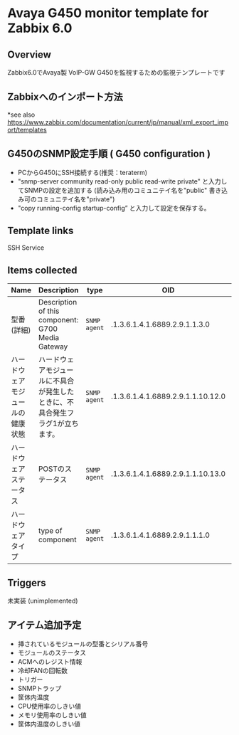 # Avaya G450 monitor template for Zabbix 6.0
## Overview
Zabbix6.0でAvaya製 VoIP-GW G450を監視するための監視テンプレートです
## Zabbixへのインポート方法
*see also https://www.zabbix.com/documentation/current/jp/manual/xml_export_import/templates

## G450のSNMP設定手順 ( G450 configuration )
* PCからG450にSSH接続する(推奨：teraterm)
* "snmp-server community read-only public read-write private" と入力してSNMPの設定を追加する (読み込み用のコミュニテイ名を"public" 書き込み可のコミュニテイ名を"private")
* "copy running-config startup-config” と入力して設定を保存する。

## Template links
SSH Service

## Items collected
|Name|Description|type|OID|Key and additional info|
|----|-----------|----|----|----|
|型番(詳細)|Description of this component: G700 Media Gateway|`SNMP agent`|.1.3.6.1.4.1.6889.2.9.1.1.3.0|cmgDescription<p>Update:1 day</p>|
|ハードウェアモジュールの健康状態|ハードウェアモジュールに不具合が発生したときに、不具合発生フラグ1が立ちます。|`SNMP agent`|.1.3.6.1.4.1.6889.2.9.1.1.10.12.0|cmgHardwareFaultMask<p>Update:10 min</p>|
|ハードウェアステータス|POSTのステータス|`SNMP agent`|.1.3.6.1.4.1.6889.2.9.1.1.10.13.0|cmgHardwareStatusMask<p>Update:5 min</p>|
|ハードウェアタイプ|type of component|`SNMP agent`|.1.3.6.1.4.1.6889.2.9.1.1.1.0|cmgHWType<p>Update:1 day</p>|


## Triggers
未実装 (unimplemented)

## アイテム追加予定
* 挿されているモジュールの型番とシリアル番号
* モジュールのステータス
* ACMへのレジスト情報
* 冷却FANの回転数
* トリガー
* SNMPトラップ
* 筐体内温度
* CPU使用率のしきい値
* メモリ使用率のしきい値
* 筐体内温度のしきい値
